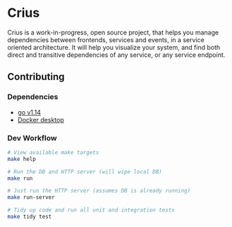 # Crius
Crius is a work-in-progress, open source project, that helps you manage dependencies between frontends, services and events, in a service oriented architecture. It will help you visualize your system, and find both direct and transitive dependencies of any service, or any service endpoint.

## Contributing

### Dependencies

* [go v1.14](https://golang.org/dl/)
* [Docker desktop](https://docs.docker.com/desktop/)

### Dev Workflow

```bash
# View available make targets
make help

# Run the DB and HTTP server (will wipe local DB)
make run

# Just run the HTTP server (assumes DB is already running)
make run-server

# Tidy up code and run all unit and integration tests
make tidy test
```
